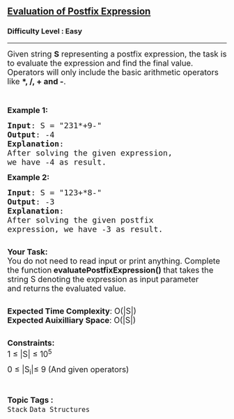 <h2><a href="https://practice.geeksforgeeks.org/problems/evaluation-of-postfix-expression1735/1?utm_source=gfg&utm_medium=article&utm_campaign=bottom_sticky_on_article">Evaluation of Postfix Expression</a></h2><h3>Difficulty Level : Easy</h3><hr><div class="problems_problem_content__Xm_eO"><p><span style="font-size:18px">Given string <strong>S</strong>&nbsp;representing a&nbsp;postfix expression, the task is to evaluate the expression and find the final value. Operators will only include the basic arithmetic operators like <strong>*, /, + and -</strong>.</span></p>

<p>&nbsp;</p>

<p><span style="font-size:18px"><strong>Example 1:</strong></span></p>

<pre><span style="font-size:18px"><strong>Input</strong>: S = "231*+9-"
<strong>Output</strong>: -4
<strong>Explanation</strong>:
After solving the given expression, 
we have -4 as result.
</span></pre>

<p><span style="font-size:18px"><strong>Example 2:</strong></span></p>

<pre><span style="font-size:18px"><strong>Input</strong>: S = "123+*8-"
<strong>Output</strong>: -3
<strong>Explanation</strong>:
After solving the given postfix 
expression, we have -3 as result.</span>
</pre>

<p><br>
<strong><span style="font-size:18px">Your Task:</span></strong><br>
<span style="font-size:18px">You do not need to read input or print anything. Complete the function<strong> evaluatePostfixExpression()&nbsp;</strong>that takes the string S denoting the expression as input parameter and&nbsp;returns<strong> </strong>the evaluated value.</span></p>

<p><br>
<span style="font-size:18px"><strong>Expected Time Complexity</strong>: O(|S|)<br>
<strong>Expected Auixilliary Space</strong>: O(|S|)</span></p>

<p><br>
<span style="font-size:18px"><strong>Constraints:</strong><br>
1 ≤ |S| ≤ 10<sup>5</sup></span></p>

<p><span style="font-size:18px">0 ≤ |S<sub>i</sub>|≤ 9 (And given operators)</span></p>
</div><br><p><span style=font-size:18px><strong>Topic Tags : </strong><br><code>Stack</code>&nbsp;<code>Data Structures</code>&nbsp;